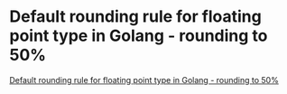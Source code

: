 # Default rounding rule for floating point type in Golang - rounding to 50%
[Default rounding rule for floating point type in Golang - rounding to 50%](https://aiwithcloud.com/2022/09/14/default_rounding_rule_for_floating_point_type_in_golang___rounding_to_50/)
